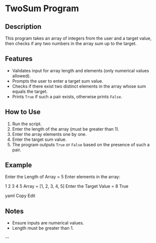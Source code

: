 # TwoSum Program

## Description

This program takes an array of integers from the user and a target value, then checks if any two numbers in the array sum up to the target.

## Features

- Validates input for array length and elements (only numerical values allowed).
- Prompts the user to enter a target sum value.
- Checks if there exist two distinct elements in the array whose sum equals the target.
- Prints `True` if such a pair exists, otherwise prints `False`.

## How to Use

1. Run the script.
2. Enter the length of the array (must be greater than 1).
3. Enter the array elements one by one.
4. Enter the target sum value.
5. The program outputs `True` or `False` based on the presence of such a pair.

## Example

Enter the Length of Array = 5
Enter elements in the array:

1
2
3
4
5
Array = [1, 2, 3, 4, 5]
Enter the Target Value = 8
True

yaml
Copy
Edit

## Notes

- Ensure inputs are numerical values.
- Length must be greater than 1.

--
